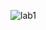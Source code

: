 ![lab1](https://user-images.githubusercontent.com/36266068/215893322-e7601d95-6650-4883-976b-1734d4febf77.jpg)
